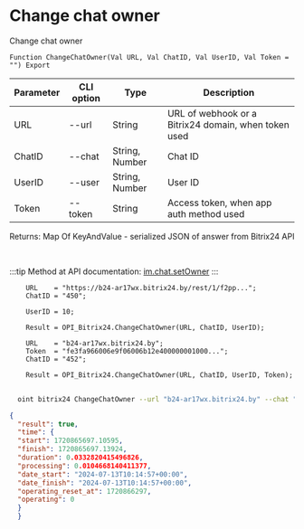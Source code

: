 ﻿---
sidebar_position: 10
---

# Change chat owner
 Change chat owner



`Function ChangeChatOwner(Val URL, Val ChatID, Val UserID, Val Token = "") Export`

  | Parameter | CLI option | Type | Description |
  |-|-|-|-|
  | URL | --url | String | URL of webhook or a Bitrix24 domain, when token used |
  | ChatID | --chat | String, Number | Chat ID |
  | UserID | --user | String, Number | User ID |
  | Token | --token | String | Access token, when app auth method used |

  
  Returns:  Map Of KeyAndValue - serialized JSON of answer from Bitrix24 API

<br/>

:::tip
Method at API documentation: [im.chat.setOwner](https://dev.1c-bitrix.ru/learning/course/?COURSE_ID=93&LESSON_ID=12111)
:::
<br/>


```bsl title="Code example"
    URL    = "https://b24-ar17wx.bitrix24.by/rest/1/f2pp...";
    ChatID = "450";

    UserID = 10;

    Result = OPI_Bitrix24.ChangeChatOwner(URL, ChatID, UserID);

    URL    = "b24-ar17wx.bitrix24.by";
    Token  = "fe3fa966006e9f06006b12e400000001000...";
    ChatID = "452";

    Result = OPI_Bitrix24.ChangeChatOwner(URL, ChatID, UserID, Token);
```



```sh title="CLI command example"
    
  oint bitrix24 ChangeChatOwner --url "b24-ar17wx.bitrix24.by" --chat "452" --user "10" --token "fe3fa966006e9f06006b12e400000001000..."

```

```json title="Result"
{
  "result": true,
  "time": {
  "start": 1720865697.10595,
  "finish": 1720865697.13924,
  "duration": 0.0332820415496826,
  "processing": 0.0104668140411377,
  "date_start": "2024-07-13T10:14:57+00:00",
  "date_finish": "2024-07-13T10:14:57+00:00",
  "operating_reset_at": 1720866297,
  "operating": 0
  }
  }
```
